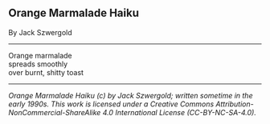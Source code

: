 ## Orange Marmalade Haiku

By Jack Szwergold

***

Orange marmalade<br />
spreads smoothly<br />
over burnt, shitty toast

***

*Orange Marmalade Haiku (c) by Jack Szwergold; written sometime in the early 1990s. This work is licensed under a Creative Commons Attribution-NonCommercial-ShareAlike 4.0 International License (CC-BY-NC-SA-4.0).*